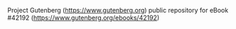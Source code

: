 Project Gutenberg (https://www.gutenberg.org) public repository for eBook #42192 (https://www.gutenberg.org/ebooks/42192)

